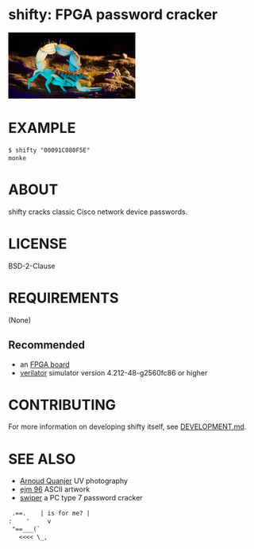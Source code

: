 # shifty: FPGA password cracker

![UV glowing scorpion](shifty.png)

# EXAMPLE

```console
$ shifty "00091C080F5E"
monke
```

# ABOUT

shifty cracks classic Cisco network device passwords.

# LICENSE

BSD-2-Clause

# REQUIREMENTS

(None)

## Recommended

* an [FPGA board](https://www.amazon.com/FPGA-Boards/s?k=FPGA+Boards)
* [verilator](https://www.veripool.org/verilator/) simulator version 4.212-48-g2560fc86 or higher

# CONTRIBUTING

For more information on developing shifty itself, see [DEVELOPMENT.md](DEVELOPMENT.md).

# SEE ALSO

* [Arnoud Quanjer](https://www.arnoudquanjer.com/portfolio-items/scorpions/) UV photography
* [ejm 96](http://www.ascii-art.de/ascii/s/scorpion.txt) ASCII artwork
* [swiper](https://github.com/mcandre/swiper) a PC type 7 password cracker

```text
 .==.    | is for me? |
:    '     v
 "==___(`
   <<<< \_,
```
